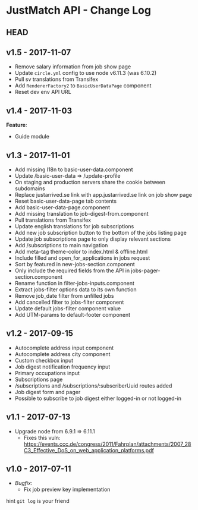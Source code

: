 # JustMatch API - Change Log

HEAD
-----------


v1.5 - 2017-11-07
-----------
* Remove salary information from job show page
* Update `circle.yml` config to use node v6.11.3 (was 6.10.2)
* Pull sv translations from Transifex
* Add `RendererFactory2` to `BasicUserDataPage` component
* Reset dev env API URL


v1.4 - 2017-11-03
-----------
__Feature__:
* Guide module


v1.3 - 2017-11-01
-----------
* Add missing I18n to basic-user-data.component
* Update /basic-user-data => /update-profile
* On staging and production servers share the cookie between subdomains
* Replace justarrived.se link with app.justarrived.se link on job show page
* Reset basic-user-data-page tab contents
* Add basic-user-data-page.component
* Add missing translation to job-digest-from.component
* Pull translations from Transifex
* Update english translations for job subscriptions
* Add new job subscription button to the bottom of the jobs listing page
* Update job subscriptions page to only display relevant sections
* Add /subscriptions to main navigation
* Add meta-tag theme-color to index.html & offline.html
* Include filled and open_for_applications in jobs request
* Sort by featured in new-jobs-section.component
* Only include the required fields from the API in jobs-pager-section.component
* Rename function in filter-jobs-inputs.component
* Extract jobs-filter options data to its own function
* Remove job_date filter from unfilled jobs
* Add cancelled filter to jobs-filter component
* Update default jobs-filter component value
* Add UTM-params to default-footer component


v1.2 - 2017-09-15
-----------
* Autocomplete address input component
* Autocomplete address city component
* Custom checkbox input
* Job digest notification frequency input
* Primary occupations input
* Subscriptions page
* /subscriptions and /subscriptions/:subscriberUuid routes added
* Job digest form and pager
* Possible to subscribe to job digest either logged-in or not logged-in

v1.1 - 2017-07-13
-----------
* Upgrade node from 6.9.1 => 6.11.1
  - Fixes this vuln: https://events.ccc.de/congress/2011/Fahrplan/attachments/2007_28C3_Effective_DoS_on_web_application_platforms.pdf


v1.0 - 2017-07-11
-----------
* _Bugfix_:
  - Fix job preview key implementation


hint `git log` is your friend
